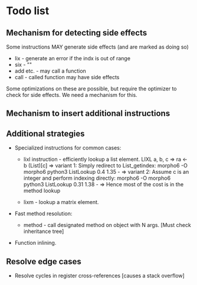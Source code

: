 # Todo list

## Mechanism for detecting side effects

Some instructions MAY generate side effects (and are marked as doing so)

* lix - generate an error if the indx is out of range
* six - ""
* add etc. - may call a function
* call - called function may have side effects

Some optimizations on these are possible, but require the optimizer to check for side effects. We need a mechanism for this.

## Mechanism to insert additional instructions

## Additional strategies

* Specialized instructions for common cases:
    * lixl instruction - efficiently lookup a list element.
        LIXL a, b, c => ra <- b (List)[c]
        => variant 1: Simply redirect to List_getindex:
                            morpho6 -O morpho6  python3
            ListLookup      0.4      1.35     -
        => variant 2: Assume c is an integer and perform indexing directly:
                            morpho6 -O morpho6  python3
            ListLookup      0.31     1.38     -
        => Hence most of the cost is in the method lookup

    * lixm - lookup a matrix element.

* Fast method resolution:
    * method - call designated method on object with N args. [Must check inheritance tree]

* Function inlining.

## Resolve edge cases

* Resolve cycles in register cross-references [causes a stack overflow]